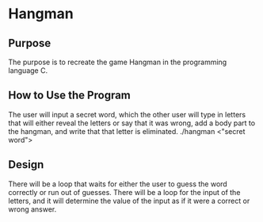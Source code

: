 # Hangman

## Purpose

The purpose is to recreate the game Hangman in the programming language C.

## How to Use the Program

The user will input a secret word, which the other user will type in letters that will either reveal the letters or say that it was wrong, add a body part to the hangman, and write that that letter is eliminated. ./hangman <"secret word">

## Design

There will be a loop that waits for either the user to guess the word correctly or run out of guesses. There will be a loop for the input of the letters, and it will determine the value of the input as if it were a correct or wrong answer.


